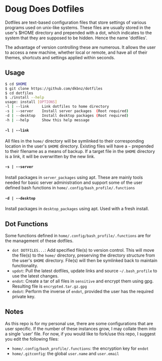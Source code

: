 # Doug Does Dotfiles

Dotfiles are text-based configuration files that store settings of various programs used on unix-like systems. These files are usually stored in the user's $HOME directory and prepended with a dot, which indicates to the system that they are supposed to be hidden. Hence the name 'dotfiles'.

The advantage of version controlling these are numerous. It allows the user to access a new machine, whether local or remote, and have all of their themes, shortcuts and settings applied within seconds.

## Usage
```bash
$ cd $HOME
$ git clone https://github.com/dkbnz/dotfiles
$ cd dotfiles
$ ./install --help
usage: install [OPTIONS]
-l | --link      Link dotfiles to home directory
-s | --server    Install server packages  (Root required)
-d | --desktop   Install desktop packages (Root required)
-h | --help      Show this help message
```

#### `-l | --link`

All files in the `home/` directory will be symlinked to their corresponding location in the user's `$HOME` directory. Existing files will have a `~` prepended to their filename as a means of backup. If a target file in the `$HOME` directory is a link, it will be overwritten by the new link.

#### `-s | --server`

Install packages in `server_packages` using apt. These are mainly tools needed for basic server administration and support some of the user defined bash functions in `home/.config/bash_profile/.functions`

#### `-d | --desktop`

Install packages in `desktop_packages` using apt. Used with a fresh install.

## Dot Functions

Some functions defined in `home/.config/bash_profile/.functions` are for the management of these dotfiles.
- `dot DOTFILES...`: Add specified file(s) to version control. This will move the file(s) to the `home/` directory, preserving the directory structure from the user's `$HOME` directory. File(s) will then be symlinked back to maintain functionality.
- `updot`: Pull the latest dotfiles, update links and source `~/.bash_profile` to use the latest changes.
- `endot`: Create a tar of all files in `sensitive` and encrypt them using gpg. Resulting file is `encrypted.tar.gz.gpg`
- `dedot`: Perform the inverse of `endot`, provided the user has the required private key.

## Notes

As this repo is for my personal use, there are some configurations that are user specific. If the number of these instances grow, I may collate them into a single 'user' file. For now, if you would like to fork/use this repo, I suggest you edit the following files:
 - `home/.config/bash_profile/.functions`: the encryption key for `endot`
 - `home/.gitconfig`: the global `user.name` and `user.email`

